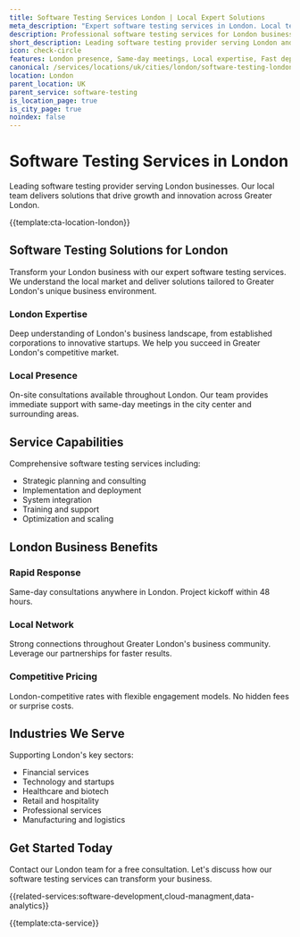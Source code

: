 ```yaml
---
title: Software Testing Services London | Local Expert Solutions
meta_description: "Expert software testing services in London. Local team, same-day consultations, proven results. Transform your business today."
description: Professional software testing services for London businesses
short_description: Leading software testing provider serving London and Greater London.
icon: check-circle
features: London presence, Same-day meetings, Local expertise, Fast deployment, Competitive rates, Proven track record
canonical: /services/locations/uk/cities/london/software-testing-london.html
location: London
parent_location: UK
parent_service: software-testing
is_location_page: true
is_city_page: true
noindex: false
---
```


# Software Testing Services in London

Leading software testing provider serving London businesses. Our local team delivers solutions that drive growth and innovation across Greater London.

{{template:cta-location-london}}

## Software Testing Solutions for London

Transform your London business with our expert software testing services. We understand the local market and deliver solutions tailored to Greater London's unique business environment.

### London Expertise

Deep understanding of London's business landscape, from established corporations to innovative startups. We help you succeed in Greater London's competitive market.

### Local Presence

On-site consultations available throughout London. Our team provides immediate support with same-day meetings in the city center and surrounding areas.

## Service Capabilities

Comprehensive software testing services including:
- Strategic planning and consulting
- Implementation and deployment
- System integration
- Training and support
- Optimization and scaling

## London Business Benefits

### Rapid Response
Same-day consultations anywhere in London. Project kickoff within 48 hours.

### Local Network
Strong connections throughout Greater London's business community. Leverage our partnerships for faster results.

### Competitive Pricing
London-competitive rates with flexible engagement models. No hidden fees or surprise costs.

## Industries We Serve

Supporting London's key sectors:
- Financial services
- Technology and startups
- Healthcare and biotech
- Retail and hospitality
- Professional services
- Manufacturing and logistics

## Get Started Today

Contact our London team for a free consultation. Let's discuss how our software testing services can transform your business.

{{related-services:software-development,cloud-managment,data-analytics}}

{{template:cta-service}}
